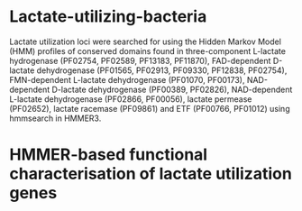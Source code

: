 # Lactate-utilizing-bacteria

Lactate utilization loci were searched for using the Hidden Markov Model (HMM) profiles of conserved domains found in three-component L-lactate hydrogenase (PF02754, PF02589, PF13183, PF11870), FAD-dependent D-lactate dehydrogenase (PF01565, PF02913, PF09330, PF12838, PF02754), FMN-dependent L-lactate dehydrogenase (PF01070, PF00173), NAD-dependent D-lactate dehydrogenase (PF00389, PF02826), NAD-dependent L-lactate dehydrogenase (PF02866, PF00056), lactate permease (PF02652), lactate racemase (PF09861) and ETF (PF00766, PF01012) using hmmsearch in HMMER3.

# HMMER-based functional characterisation of lactate utilization genes
